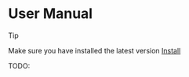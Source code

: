 # User Manual
> [!TIP]
> Make sure you have installed the latest version [Install](./../about/install)

TODO: